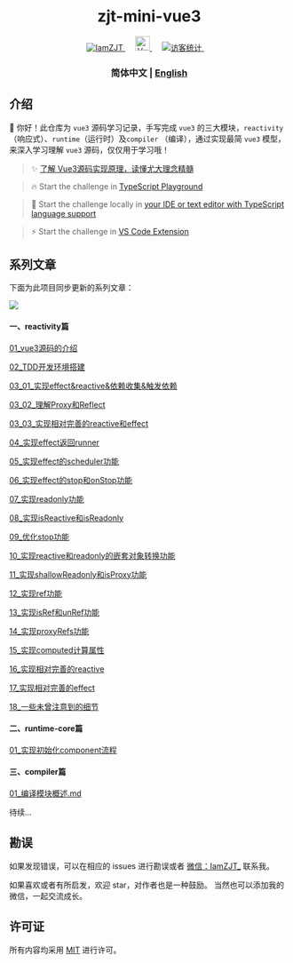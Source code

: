 <h1 align="center">
  zjt-mini-vue3
</h1>

<p align="center">
  <a href="https://github.com/iamzjt-front-end/zjt-mini-vue3">
    <img src="https://img.shields.io/badge/IamZJT-zjt--mini--vue3-blue" alt="IamZJT" />
  </a>&emsp;
  <a href="https://github.com/vuejs/core">
    <!-- <img src="https://img.shields.io/badge/-Vue.js-%232c3e50?style=flat-square&logo=vuedotjs"> -->
    <img width="26" src="https://vuejs.org/images/logo.png" alt="Vue logo" />
  </a>&emsp;
  <a href="https://github.com/iamzjt-front-end">
    <img src="https://komarev.com/ghpvc/?username=iamzjt-front-end&label=++访客统计++&color=lightgrey" alt="访客统计" />
  </a>&emsp;
</p>

<h3 align="center">
  简体中文 | <a href='./README_EN.md'>English</a>
</h3>


## 介绍

🙋 你好！此仓库为 `vue3` 源码学习记录，手写完成 `vue3` 的三大模块，`reactivity`（响应式）、`runtime`（运行时）及`compiler`
（编译），通过实现最简 `vue3` 模型，来深入学习理解 `vue3` 源码，仅仅用于学习哦！

> ✨ [了解 Vue3源码实现原理，读懂尤大理念精髓](https://github.com/type-challenges/type-challenges/issues?q=is%3Aissue+is%3Aopen+label%3Anew-challenge)

> 🔥 Start the challenge in [TypeScript Playground](https://www.typescriptlang.org/play?install-plugin=%40type-challenges%2Fplayground-plugin)

> 🚀 Start the challenge locally in [your IDE or text editor with TypeScript language support](#play-locally)

> ⚡️ Start the challenge in [VS Code Extension](https://marketplace.visualstudio.com/items?itemName=YRM.type-challenges)

## 系列文章

下面为此项目同步更新的系列文章：

<a href="https://juejin.cn/column/7168612212133593095"><img src="https://img.shields.io/badge/juejin-掘金专栏-487DF8"></a>

#### 一、reactivity篇

[01_vue3源码的介绍](https://github.com/iamzjt-front-end/zjt-mini-vue3/blob/main/docs/md/reactivity/01_vue3源码的介绍.md)

[02_TDD开发环境搭建](https://github.com/iamzjt-front-end/zjt-mini-vue3/blob/main/docs/md/reactivity/02_TDD开发环境搭建.md)

[03_01_实现effect&reactive&依赖收集&触发依赖](https://github.com/iamzjt-front-end/zjt-mini-vue3/blob/main/docs/md/reactivity/03_01_实现effect&reactive&依赖收集&触发依赖.md)

[03_02_理解Proxy和Reflect](https://github.com/iamzjt-front-end/zjt-mini-vue3/blob/main/docs/md/reactivity/03_02_理解Proxy和Reflect.md)

[03_03_实现相对完善的reactive和effect](https://github.com/iamzjt-front-end/zjt-mini-vue3/blob/main/docs/md/reactivity/03_03_实现相对完善的reactive和effect.md)

[04_实现effect返回runner](https://github.com/iamzjt-front-end/zjt-mini-vue3/blob/main/docs/md/reactivity/04_实现effect返回runner.md)

[05_实现effect的scheduler功能](https://github.com/iamzjt-front-end/zjt-mini-vue3/blob/main/docs/md/reactivity/05_实现effect的scheduler功能.md)

[06_实现effect的stop和onStop功能](https://github.com/iamzjt-front-end/zjt-mini-vue3/blob/main/docs/md/reactivity/06_实现effect的stop和onStop功能.md)

[07_实现readonly功能](https://github.com/iamzjt-front-end/zjt-mini-vue3/blob/main/docs/md/reactivity/07_实现readonly功能.md)

[08_实现isReactive和isReadonly](https://github.com/iamzjt-front-end/zjt-mini-vue3/blob/main/docs/md/reactivity/08_实现isReactive和isReadonly.md)

[09_优化stop功能](https://github.com/iamzjt-front-end/zjt-mini-vue3/blob/main/docs/md/reactivity/09_优化stop功能.md)

[10_实现reactive和readonly的嵌套对象转换功能](https://github.com/iamzjt-front-end/zjt-mini-vue3/blob/main/docs/md/reactivity/10_实现reactive和readonly的嵌套对象转换功能.md)

[11_实现shallowReadonly和isProxy功能](https://github.com/iamzjt-front-end/zjt-mini-vue3/blob/main/docs/md/reactivity/11_实现shallowReadonly和isProxy功能.md)

[12_实现ref功能](https://github.com/iamzjt-front-end/zjt-mini-vue3/blob/main/docs/md/reactivity/12_实现ref功能.md)

[13_实现isRef和unRef功能](https://github.com/iamzjt-front-end/zjt-mini-vue3/blob/main/docs/md/reactivity/13_实现isRef和unRef功能.md)

[14_实现proxyRefs功能](https://github.com/iamzjt-front-end/zjt-mini-vue3/blob/main/docs/md/reactivity/14_实现proxyRefs功能.md)

[15_实现computed计算属性](https://github.com/iamzjt-front-end/zjt-mini-vue3/blob/main/docs/md/reactivity/15_实现computed计算属性.md)

[16_实现相对完善的reactive](https://github.com/iamzjt-front-end/zjt-mini-vue3/blob/main/docs/md/reactivity/16_实现相对完善的reactive.md)

[17_实现相对完善的effect](https://github.com/iamzjt-front-end/zjt-mini-vue3/blob/main/docs/md/reactivity/17_实现相对完善的effect.md)

[18_一些未曾注意到的细节](https://github.com/iamzjt-front-end/zjt-mini-vue3/blob/main/docs/md/reactivity/18_一些未曾注意到的细节.md)


#### 二、runtime-core篇

[01_实现初始化component流程](https://github.com/iamzjt-front-end/zjt-mini-vue3/blob/main/docs/md/runtime-core/01_实现初始化component主流程.md)


#### 三、compiler篇

[01_编译模块概述.md](https://github.com/iamzjt-front-end/zjt-mini-vue3/blob/main/docs/md/compiler/01_编译模块概述.md)


待续...

## 勘误

如果发现错误，可以在相应的 issues 进行勘误或者 <a href="https://iamzjt-1256754140.cos.ap-nanjing.myqcloud.com/images/IamZJT-WeChat.jpg">微信：IamZJT_</a> 联系我。

如果喜欢或者有所启发，欢迎 star，对作者也是一种鼓励。
当然也可以添加我的微信，一起交流成长。

## 许可证

所有内容均采用 [MIT](https://spdx.org/licenses/MIT) 进行许可。
